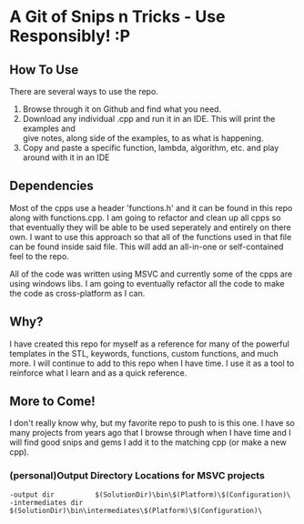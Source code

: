 # A Git of Snips n Tricks - Use Responsibly! :P

## How To Use
There are several ways to use the repo. 
1) Browse through it on Github and find what you need.
2) Download any individual .cpp and run it in an IDE. This will print the examples and  
	give notes, along side of the examples, to as what is happening.
3) Copy and paste a specific function, lambda, algorithm, etc. and play around with it
	in an IDE


## Dependencies
Most of the cpps use a header 'functions.h' and it can be found in this repo along with
functions.cpp. I am going to refactor and clean up all cpps so that eventually they will
be able to be used seperately and entirely on there own. I want to use this approach so
that all of the functions used in that file can be found inside said file. This will 
add an all-in-one or self-contained feel to the repo. 

All of the code was written using MSVC and currently some of the cpps are using windows 
libs. I am going to eventually refactor all the code to make the code as cross-platform 
as I can. 


## Why?
I have created this repo for myself as a reference for many of the powerful templates 
in the STL, keywords, functions, custom functions, and much more. I will continue to 
add to this repo when I have time. I use it as a tool to reinforce what I learn and as 
a quick reference.

## More to Come!
I don't really know why, but my favorite repo to push to is this one. I have so many 
projects from years ago that I browse through when I have time and I will find good
snips and gems I add it to the matching cpp (or make a new cpp).

### (personal)Output Directory Locations for MSVC projects
	-output dir		     $(SolutionDir)\bin\$(Platform)\$(Configuration)\
	-intermediates dir   $(SolutionDir)\bin\intermediates\$(Platform)\$(Configuration)\
